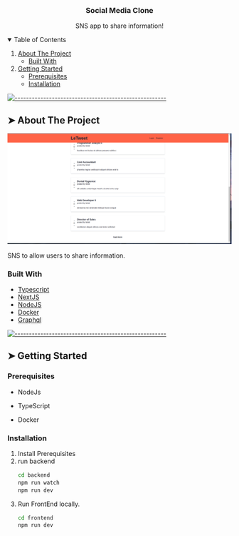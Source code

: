 <!-- ⚠️ This README has been generated from the file(s) "blueprint.md" ⚠️--><!-- PROJECT LOGO -->
<br />
<p align="center">

  <h3 align="center">Social Media Clone</h3>

  <p align="center">
    SNS app to share information!
    <br />
  </p>
</p>

<!-- TABLE OF CONTENTS -->
<details open="open">
  <summary>Table of Contents</summary>
  <ol>
    <li>
      <a href="#about-the-project">About The Project</a>
      <ul>
        <li><a href="#built-with">Built With</a></li>
      </ul>
    </li>
    <li>
      <a href="#getting-started">Getting Started</a>
      <ul>
        <li><a href="#prerequisites">Prerequisites</a></li>
        <li><a href="#installation">Installation</a></li>
      </ul>
    </li>
  </ol>
</details>

<!-- ABOUT THE PROJECT -->


[![-----------------------------------------------------](https://raw.githubusercontent.com/andreasbm/readme/master/assets/lines/colored.png)](#about-the-project)

## ➤ About The Project

<!-- [![Product Name Screen Shot][product-screenshot]](images/screenshot.png) -->

  <a href="#">
    <img src="images/screenshot.png" alt="SNS Clone" >
  </a>

SNS to allow users to share information.

### Built With

- [Typescript](https://typescriptlang.org)
- [NextJS](https://nextjs.org)
- [NodeJS](https://nodejs.org)
- [Docker](https://docker.com)
- [Graphql](https://graphql.org)

<!-- GETTING STARTED -->


[![-----------------------------------------------------](https://raw.githubusercontent.com/andreasbm/readme/master/assets/lines/colored.png)](#getting-started)

## ➤ Getting Started

### Prerequisites

- NodeJs

- TypeScript

- Docker

### Installation

1. Install Prerequisites
2. run backend
   ```sh
   cd backend
   npm run watch
   npm run dev
   ```
3. Run FrontEnd locally.
   ```sh
   cd frontend
   npm run dev
   ```
